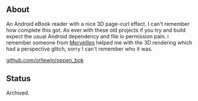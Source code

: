 ## About

An Android eBook reader with a nice 3D page-curl effect. I can't remember how complete this got. As ever with these old projects if you try and build expect the usual Android dependency and file io permission pain. i remember someone from [Merveilles](https://merveilles.town) helped me with the 3D rendering which had a perspective glitch, sorry I can't remember who it was.

[github.com/orllewin/oppen_bok](https://github.com/orllewin/oppen_bok)

## Status

Archived.